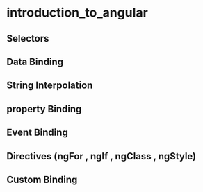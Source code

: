 # introduction_to_angular
## Selectors

## Data Binding

## String Interpolation

## property Binding

## Event Binding

## Directives (ngFor , ngIf , ngClass , ngStyle)

## Custom Binding

